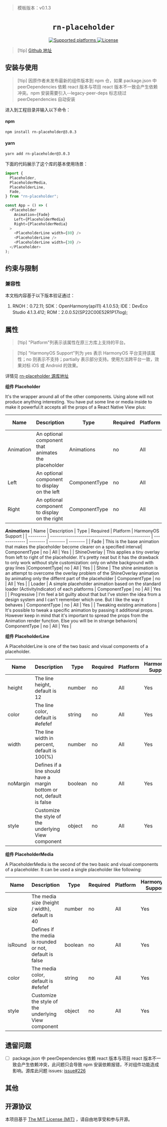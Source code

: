 > 模板版本：v0.1.3

<p align="center">
  <h1 align="center"> <code>rn-placeholder</code> </h1>
</p>
<p align="center">
    <a href="https://github.com/mfrachet/rn-placeholder">
        <img src="https://img.shields.io/badge/platforms-ios%20|%20android%20|%20web%20|%20harmony%20-lightgrey.svg" alt="Supported platforms" />
    </a>
    <a href="https://github.com/mfrachet/rn-placeholder/blob/master/LICENSE.md">
        <img src="https://img.shields.io/badge/license-MIT-green.svg" alt="License" />
    </a>
</p>

> [!tip] [Github 地址](https://github.com/mfrachet/rn-placeholder)

## 安装与使用

> [!tip] 因原作者未发布最新的组件版本到 npm 仓，如果 package.json 中 peerDependencies 依赖 react 版本与项目 react 版本不一致会产生依赖冲突。npm 安装需要引入--legacy-peer-deps 标志绕过 peerDependencies 自动安装

进入到工程目录并输入以下命令：

<!-- tabs:start -->

#### **npm**

```bash
npm install rn-placeholder@3.0.3
```

#### **yarn**

```bash
yarn add rn-placeholder@3.0.3
```

<!-- tabs:end -->

下面的代码展示了这个库的基本使用场景：

<!-- {% raw %} -->
```js
import {
  Placeholder,
  PlaceholderMedia,
  PlaceholderLine,
  Fade,
} from "rn-placeholder";

const App = () => (
  <Placeholder
    Animation={Fade}
    Left={PlaceholderMedia}
    Right={PlaceholderMedia}
  >
    <PlaceholderLine width={80} />
    <PlaceholderLine />
    <PlaceholderLine width={30} />
  </Placeholder>
);
```
<!-- {% endraw %} -->

## 约束与限制

### 兼容性

本文档内容基于以下版本验证通过：

1. RNOH：0.72.11; SDK：OpenHarmony(api11) 4.1.0.53; IDE：DevEco Studio 4.1.3.412; ROM：2.0.0.52(SP22C00E52R1P17log);

## 属性

> [!tip] "Platform"列表示该属性在原三方库上支持的平台。

> [!tip] "HarmonyOS Support"列为 yes 表示 HarmonyOS 平台支持该属性；no 则表示不支持；partially 表示部分支持。使用方法跨平台一致，效果对标 iOS 或 Android 的效果。

详情见 [rn-placeholder 源库地址](https://github.com/mfrachet/rn-placeholder)

**组件 Placeholder**

It's the wrapper around all of the other components. Using alone will not produce anything interesting. You have put some line or media inside to make it powerful.It accepts all the props of a React Native View plus:

| Name      | Description                                         | Type          | Required | Platform | HarmonyOS Support |
| --------- | --------------------------------------------------- | ------------- | -------- | -------- | ----------------- |
| Animation | An optional component that animates the placeholder | Animations    | no       | All      | Yes               |
| Left      | An optional component to display on the left        | ComponentType | no       | All      | Yes               |
| Right     | An optional component to display on the right       | ComponentType | no       | All      | Yes               |

**_Animations_**
| Name | Description | Type | Required | Platform | HarmonyOS Support |
| --------- | -------------------------------------------------- | ------------- | -------- | -------- | -------- |
| Fade | This is the base animation that makes the placeholder become clearer on a specified interval| ComponentType | no | All | Yes |
| ShineOverlay | This applies a tiny overlay from left to right of the placeholder. It's pretty neat but it has the drawback to only work without style customization: only on white background with gray lines |ComponentType| no | All | Yes |
| Shine | The shine animation is an attempt to overcome the overlay problem of the ShineOverlay animation by animating only the differnt part of the placeholder | ComponentType | no | All | Yes |
| Loader | A simple placeholder animation based on the standard loader (ActivityIndicator) of each platforms | ComponentType | no | All | Yes |
| Progressive | I'm feel a bit guilty about that but I've stolen the idea from a design system and I can't remember which one. But I like the way it behaves | ComponentType | no | All | Yes |
| Tweaking existing animations | It's possible to tweak a specific animation by passing it additional props. However keep in mind that it's important to spread the props from the Animation render function. Else you will be in strange behaviors| ComponentType | no | All | Yes |

**组件 PlaceholderLine**

A PlaceholderLine is one of the two basic and visual components of a placeholder.

| Name     | Description                                                            | Type    | Required | Platform | HarmonyOS Support |
| -------- | ---------------------------------------------------------------------- | ------- | -------- | -------- | ----------------- |
| height   | The line height, default is 12                                         | number  | no       | All      | Yes               |
| color    | The line color, default is #efefef                                     | string  | no       | All      | Yes               |
| width    | The line width in percent, default is 100(%)                           | number  | no       | All      | Yes               |
| noMargin | Defines if a line should have a margin bottom or not, default is false | boolean | no       | All      | Yes               |
| style    | Customize the style of the underlying View component                   | object  | no       | All      | Yes               |

**组件 PlaceholderMedia**

A PlaceholderMedia is the second of the two basic and visual components of a placeholder. It can be used a single placeholder like following:

| Name    | Description                                              | Type    | Required | Platform | HarmonyOS Support |
| ------- | -------------------------------------------------------- | ------- | -------- | -------- | ----------------- |
| size    | The media size (height / width), default is 40           | number  | no       | All      | Yes               |
| isRound | Defines if the media is rounded or not, default is false | boolean | no       | All      | Yes               |
| color   | The media color, default is #efefef                      | string  | no       | All      | Yes               |
| style   | Customize the style of the underlying View component     | object  | no       | All      | Yes               |

## 遗留问题

- [ ] package.json 中 peerDependencies 依赖 react 版本与项目 react 版本不一致会产生依赖冲突，此问题只会导致 npm 安装依赖报错，不对组件功能造成影响。源库此问题 issues: [issue#226](https://github.com/mfrachet/rn-placeholder/issues/226)

## 其他

## 开源协议

本项目基于 [The MIT License (MIT)](https://github.com/mfrachet/rn-placeholder/blob/master/LICENSE.md) ，请自由地享受和参与开源。
